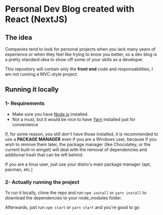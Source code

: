 # Personal Dev Blog created with React (NextJS)

## The idea

Companies tend to look for personal projects when you lack many years of experience or when they feel like trying to know you better, so a dev blog is a pretty standard idea to show off some of your skills as a developer.

This repository will contain only the **front end** code and responsabilities, I am not running a MVC-style project.

## Running it locally

### 1- Requirements

- Make sure you have [Node.js](https://nodejs.org/en/) installed. 
- Not a must, but it would be nice to have [Yarn](https://yarnpkg.com/) installed just for convenience

If, for some reason, you still don't have those installed, it is recommended to use a **PACKAGE MANAGER** even if you are a Windows user, because if you wish to remove them later, the package manager (like Chocolatey, or the current built-in winget) will deal with the removal of dependencies and additional trash that can be left behind. 

If you are a linux user, just use your distro's main package manager (apt, pacman, etc.)

### 2- Actually running the project

To run it locally, clone the repo and run
`npm install` or `yarn install` to download the dependencies to your node_modules folder.

Afterwards, just run `npm start` or `yarn start` and you're good to go
